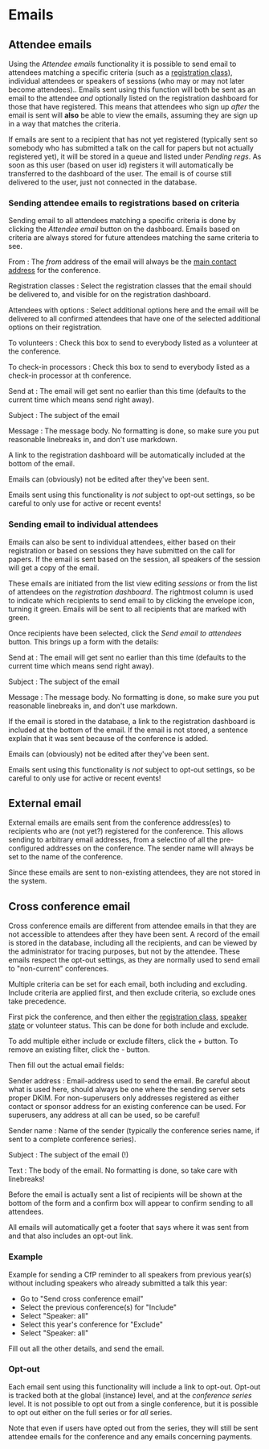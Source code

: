 # Emails

## Attendee emails

Using the *Attendee emails* functionality it is possible to send email
to attendees matching a specific criteria (such as a
[registration class](registrations#typesandclasses)), individual
attendees or speakers of sessions (who may or may not later become
attendees).. Emails sent using this function will both be sent as an
email to the attendee *and* optionally listed on the registration
dashboard for those that have registered. This means that attendees
who sign up *after* the email is sent will **also** be able to view
the emails, assuming they are sign up in a way that matches the criteria.

If emails are sent to a recipient that has not yet registered
(typically sent so somebody who has submitted a talk on the call for
papers but not actually registered yet), it will be stored in a queue
and listed under *Pending regs*. As soon as this user (based on user
id) registers it will automatically be transferred to the dashboard of
the user. The email is of course still delivered to the user, just not
connected in the database.

### Sending attendee emails to registrations based on criteria

Sending email to all attendees matching a specific criteria is
done by clicking the *Attendee email* button on the dashboard. Emails
based on criteria are always stored for future attendees matching the
same criteria to see.

From
:  The *from* address of the email will always be the
[main contact address](super_conference) for the conference.

Registration classes
:  Select the registration classes that the email should be delivered to,
and visible for on the registration dashboard.

Attendees with options
:  Select additional options here and the email will be delivered to all confirmed
   attendees that have one of the selected additional options on their registration.

To volunteers
:  Check this box to send to everybody listed as a volunteer at the conference.

To check-in processors
:  Check this box to send to everybody listed as a check-in processor at th conference.

Send at
:  The email will get sent no earlier than this time (defaults to the current time
   which means send right away).

Subject
:  The subject of the email

Message
:  The message body. No formatting is done, so make sure you put
reasonable linebreaks in, and don't use markdown.

A link to the registration dashboard will be automatically included at
the bottom of the email.

Emails can (obviously) not be edited after they've been sent.

Emails sent using this functionality is *not* subject to opt-out
settings, so be careful to only use for active or recent events!

### Sending email to individual attendees

Emails can also be sent to individual attendees, either based on their
registration or based on sessions they have submitted on the call for
papers. If the email is sent based on the session, all speakers of the
session will get a copy of the email.

These emails are initiated from the list view editing *sessions* or
from the list of attendees on the *registration dashboard*. The
rightmost column is used to indicate which recipients to send email to
by clicking the envelope icon, turning it green. Emails will be sent
to all recipients that are marked with green.

Once recipients have been selected, click the *Send email to <n>
attendees* button. This brings up a form with the details:

Send at
:  The email will get sent no earlier than this time (defaults to the current time
   which means send right away).

Subject
:  The subject of the email

Message
:  The message body. No formatting is done, so make sure you put
reasonable linebreaks in, and don't use markdown.

If the email is stored in the database, a link to the registration
dashboard is included at the bottom of the email. If the email is not
stored, a sentence explain that it was sent because of the conference
is added.

Emails can (obviously) not be edited after they've been sent.

Emails sent using this functionality is *not* subject to opt-out
settings, so be careful to only use for active or recent events!

## External email <a name="external"></a>

External emails are emails sent from the conference address(es) to
recipients who are (not yet?) registered for the conference. This
allows sending to arbitrary email addresses, from a selectino of all
the pre-configured addresses on the conference. The sender name will
always be set to the name of the conference.

Since these emails are sent to non-existing attendees, they are not
stored in the system.

## Cross conference email <a name="crossconference"></a>

Cross conference emails are different from attendee emails in that
they are not accessible to attendees after they have been sent. A
record of the email is stored in the database, including all the
recipients, and can be viewed by the administrator for tracing
purposes, but not by the attendee. These emails respect the
opt-out settings, as they are normally used to send email to
"non-current" conferences.

Multiple criteria can be set for each email, both including and
excluding. Include criteria are applied first, and then exclude
criteria, so exclude ones take precedence.

First pick the conference, and then either the
[registration class](registrations#typesandclasses),
[speaker state](callforpapers#states) or volunteer status.
This can be done for both include and exclude.

To add multiple either include or exclude filters, click the *+*
button. To remove an existing filter, click the *-* button.

Then fill out the actual email fields:

Sender address
:  Email-address used to send the email. Be careful about what is used
here, should always be one where the sending server sets proper
DKIM. For non-superusers only addresses registered as either contact
or sponsor address for an existing conference can be used. For
superusers, any address at all can be used, so be careful!

Sender name
:  Name of the sender (typically the conference series name, if sent
to a complete conference series).

Subject
:  The subject of the email (!)

Text
:  The body of the email. No formatting is done, so take care with
linebreaks!

Before the email is actually sent a list of recipients will be shown
at the bottom of the form and a confirm box will appear to confirm
sending to all attendees.

All emails will automatically get a footer that says where it was sent
from and that also includes an opt-out link.

### Example

Example for sending a CfP reminder to all speakers from previous year(s)
without including speakers who already submitted a talk this year:

* Go to "Send cross conference email"
* Select the previous conference(s) for "Include"
* Select "Speaker: all"
* Select this year's conference for "Exclude"
* Select "Speaker: all"

Fill out all the other details, and send the email.

### Opt-out <a name="optout"></a>

Each email sent using this functionality will include a link to
opt-out. Opt-out is tracked both at the global (instance) level, and
at the *conference series* level. It is not possible to opt out from a
single conference, but it is possible to opt out either on the full
series or for *all* series.

Note that even if users have opted out from the series, they will
still be sent attendee emails for the conference and any emails
concerning payments.
